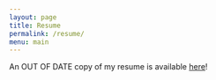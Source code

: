 ```yaml
---
layout: page
title: Resume
permalink: /resume/
menu: main
---
```


An OUT OF DATE copy of my resume is available [here](/assets/resume.pdf)!
